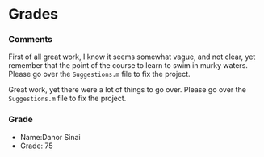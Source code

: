 # Grades

### Comments

First of all great work, I know it seems somewhat vague, and not clear, yet remember that the point of the course to learn to swim in murky waters. Please go over the `Suggestions.m` file to fix the project.

Great work, yet there were a lot of things to go over. Please go over the  `Suggestions.m` file to fix the project.

### Grade

- Name:Danor Sinai
- Grade: 75
